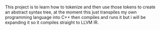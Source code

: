 This project is to learn how to tokenize and then use those tokens to create an abstract syntax tree, at the moment this just transpiles my own programming language into C++ then compiles and runs it but i will be expanding it so it compiles straight to LLVM IR.
